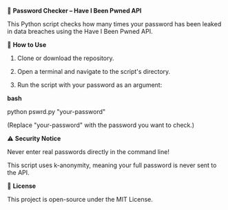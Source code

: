 🔐 **Password Checker – Have I Been Pwned API**

This Python script checks how many times your password has been leaked in data breaches using the Have I Been Pwned API.

🚀 **How to Use**

1. Clone or download the repository.
   
2. Open a terminal and navigate to the script's directory.
   
3. Run the script with your password as an argument:

**bash**

python pswrd.py "your-password"

(Replace "your-password" with the password you want to check.)

⚠️ **Security Notice**

Never enter real passwords directly in the command line!

This script uses k-anonymity, meaning your full password is never sent to the API.

📜 **License**

This project is open-source under the MIT License.
